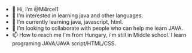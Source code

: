 - 👋 Hi, I’m @M4rcel1
- 👀 I’m interested in learning java and other languages.
- 🌱 I’m currently learning java, javascript, html.
- 💞️ I’m looking to collaborate with people who can help me learn JAVA.
- 📫 How to reach me 
I'm from Hungary, i'm still in Middle school.
I learn programing JAVA/JAVA script/HTML/CSS.
